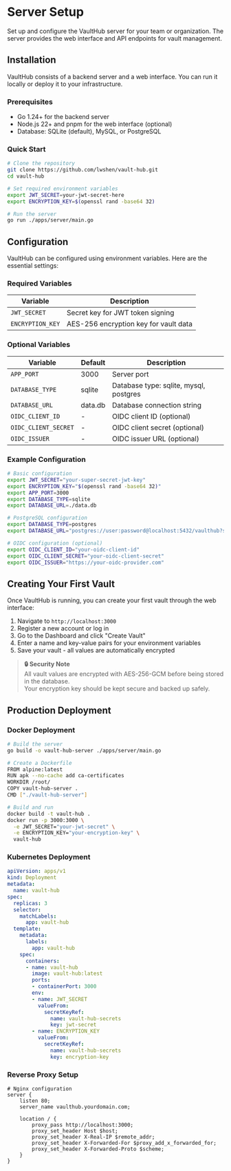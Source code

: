 # Server Setup

Set up and configure the VaultHub server for your team or organization. The server provides the web interface and API endpoints for vault management.

## Installation

VaultHub consists of a backend server and a web interface. You can run it locally or deploy it to your infrastructure.

### Prerequisites

- Go 1.24+ for the backend server
- Node.js 22+ and pnpm for the web interface (optional)
- Database: SQLite (default), MySQL, or PostgreSQL

### Quick Start

```bash
# Clone the repository
git clone https://github.com/lwshen/vault-hub.git
cd vault-hub

# Set required environment variables
export JWT_SECRET=your-jwt-secret-here
export ENCRYPTION_KEY=$(openssl rand -base64 32)

# Run the server
go run ./apps/server/main.go
```

## Configuration

VaultHub can be configured using environment variables. Here are the essential settings:

### Required Variables

| Variable | Description |
|----------|-------------|
| `JWT_SECRET` | Secret key for JWT token signing |
| `ENCRYPTION_KEY` | AES-256 encryption key for vault data |

### Optional Variables

| Variable | Default | Description |
|----------|---------|-------------|
| `APP_PORT` | 3000 | Server port |
| `DATABASE_TYPE` | sqlite | Database type: sqlite, mysql, postgres |
| `DATABASE_URL` | data.db | Database connection string |
| `OIDC_CLIENT_ID` | - | OIDC client ID (optional) |
| `OIDC_CLIENT_SECRET` | - | OIDC client secret (optional) |
| `OIDC_ISSUER` | - | OIDC issuer URL (optional) |

### Example Configuration

```bash
# Basic configuration
export JWT_SECRET="your-super-secret-jwt-key"
export ENCRYPTION_KEY="$(openssl rand -base64 32)"
export APP_PORT=3000
export DATABASE_TYPE=sqlite
export DATABASE_URL=./data.db

# PostgreSQL configuration
export DATABASE_TYPE=postgres
export DATABASE_URL="postgres://user:password@localhost:5432/vaulthub?sslmode=disable"

# OIDC configuration (optional)
export OIDC_CLIENT_ID="your-oidc-client-id"
export OIDC_CLIENT_SECRET="your-oidc-client-secret"
export OIDC_ISSUER="https://your-oidc-provider.com"
```

## Creating Your First Vault

Once VaultHub is running, you can create your first vault through the web interface:

1. Navigate to `http://localhost:3000`
2. Register a new account or log in
3. Go to the Dashboard and click "Create Vault"
4. Enter a name and key-value pairs for your environment variables
5. Save your vault - all values are automatically encrypted

> **🔒 Security Note**  
> All vault values are encrypted with AES-256-GCM before being stored in the database.  
> Your encryption key should be kept secure and backed up safely.

## Production Deployment

### Docker Deployment

```bash
# Build the server
go build -o vault-hub-server ./apps/server/main.go

# Create a Dockerfile
FROM alpine:latest
RUN apk --no-cache add ca-certificates
WORKDIR /root/
COPY vault-hub-server .
CMD ["./vault-hub-server"]

# Build and run
docker build -t vault-hub .
docker run -p 3000:3000 \
  -e JWT_SECRET="your-jwt-secret" \
  -e ENCRYPTION_KEY="your-encryption-key" \
  vault-hub
```

### Kubernetes Deployment

```yaml
apiVersion: apps/v1
kind: Deployment
metadata:
  name: vault-hub
spec:
  replicas: 3
  selector:
    matchLabels:
      app: vault-hub
  template:
    metadata:
      labels:
        app: vault-hub
    spec:
      containers:
      - name: vault-hub
        image: vault-hub:latest
        ports:
        - containerPort: 3000
        env:
        - name: JWT_SECRET
          valueFrom:
            secretKeyRef:
              name: vault-hub-secrets
              key: jwt-secret
        - name: ENCRYPTION_KEY
          valueFrom:
            secretKeyRef:
              name: vault-hub-secrets
              key: encryption-key
```

### Reverse Proxy Setup

```nginx
# Nginx configuration
server {
    listen 80;
    server_name vaulthub.yourdomain.com;
    
    location / {
        proxy_pass http://localhost:3000;
        proxy_set_header Host $host;
        proxy_set_header X-Real-IP $remote_addr;
        proxy_set_header X-Forwarded-For $proxy_add_x_forwarded_for;
        proxy_set_header X-Forwarded-Proto $scheme;
    }
}
```